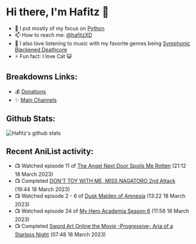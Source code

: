 # Hi there, I'm Hafitz 👋
- 🐍 I put mostly of my focus on [Python](https://python.org)
- 📫 How to reach me: [@hafitzXD](https://t.me/hafitzXD)
- 🎵 I also love listening to music with my favorite genres being [Symphonic Blackened Deathcore](https://youtu.be/qyYmS_iBcy4)
- ⚡ Fun fact: I love Cat 😺

## Breakdowns Links:
- 💰 [Donations](https://t.me/TheBreakdowns/2)
- ✨ [Main Channels](https://t.me/TheBreakdowns)

## Github Stats:
![Hafitz's github stats](https://github-readme-stats.vercel.app/api?username=breakdowns&show_icons=true&count_private=true&bg_color=00000000&text_color=777)

## Recent AniList activity:
<!-- ANILIST_ACTIVITY:start -->

-   📺 Watched episode 11 of [The Angel Next Door Spoils Me Rotten](https://anilist.co/anime/143338) (21:12 18 March 2023)
-   📺 Completed [DON'T TOY WITH ME, MISS NAGATORO 2nd Attack](https://anilist.co/anime/140596) (19:44 18 March 2023)
-   📺 Watched episode 2 - 6 of [Dusk Maiden of Amnesia](https://anilist.co/anime/12445) (13:22 18 March 2023)
-   📺 Watched episode 24 of [My Hero Academia Season 6](https://anilist.co/anime/139630) (11:58 18 March 2023)
-   📺 Completed [Sword Art Online the Movie -Progressive- Aria of a Starless Night](https://anilist.co/anime/124140) (07:48 18 March 2023)

<!-- ANILIST_ACTIVITY:end -->
